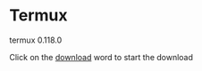 # Termux
termux 0.118.0


Click on the <a href="https://www.mediafire.com/file/qkioaho9hor4r9v/com.termux.apk/file?dkey=gjd7z9ga53l&r=589">download</a> word to start the download 
